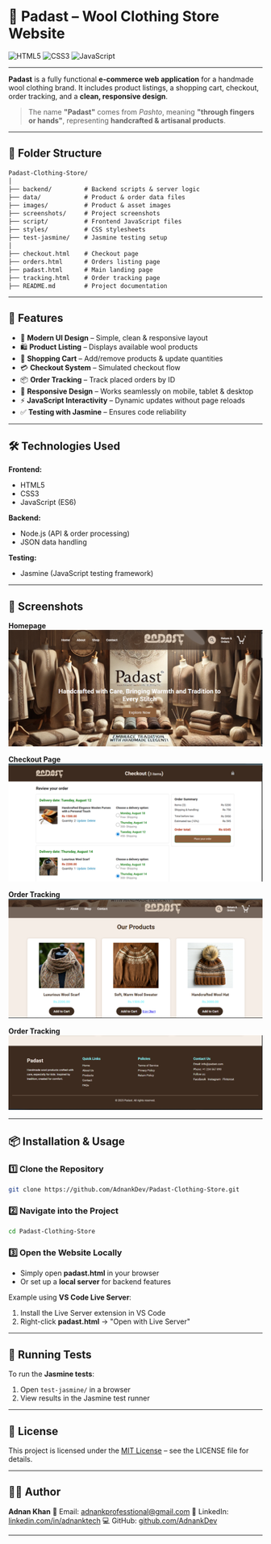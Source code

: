 
# 🧶 Padast – Wool Clothing Store Website

![HTML5](https://img.shields.io/badge/HTML5-E34F26?style=for-the-badge\&logo=html5\&logoColor=white)
![CSS3](https://img.shields.io/badge/CSS3-1572B6?style=for-the-badge\&logo=css3\&logoColor=white)
![JavaScript](https://img.shields.io/badge/JavaScript-ES6-F7DF1E?style=for-the-badge\&logo=javascript\&logoColor=black)



---

**Padast** is a fully functional **e-commerce web application** for a handmade wool clothing brand.
It includes product listings, a shopping cart, checkout, order tracking, and a **clean, responsive design**.

> The name **"Padast"** comes from *Pashto*, meaning **"through fingers or hands"**, representing **handcrafted & artisanal products**.

---

## 📂 Folder Structure

```
Padast-Clothing-Store/
│
├── backend/         # Backend scripts & server logic
├── data/            # Product & order data files
├── images/          # Product & asset images
├── screenshots/     # Project screenshots
├── script/          # Frontend JavaScript files
├── styles/          # CSS stylesheets
├── test-jasmine/    # Jasmine testing setup
│
├── checkout.html    # Checkout page
├── orders.html      # Orders listing page
├── padast.html      # Main landing page
├── tracking.html    # Order tracking page
├── README.md        # Project documentation
```

---

## 🚀 Features

* 🎨 **Modern UI Design** – Simple, clean & responsive layout
* 🛍 **Product Listing** – Displays available wool products
* 🛒 **Shopping Cart** – Add/remove products & update quantities
* 💳 **Checkout System** – Simulated checkout flow
* 📦 **Order Tracking** – Track placed orders by ID
* 📱 **Responsive Design** – Works seamlessly on mobile, tablet & desktop
* ⚡ **JavaScript Interactivity** – Dynamic updates without page reloads
* ✅ **Testing with Jasmine** – Ensures code reliability

---

## 🛠 Technologies Used

**Frontend:**

* HTML5
* CSS3
* JavaScript (ES6)

**Backend:**

* Node.js (API & order processing)
* JSON data handling

**Testing:**

* Jasmine (JavaScript testing framework)

---

## 📸 Screenshots

**Homepage**
![Homepage](screenshots/hero-secton.png)

**Checkout Page**
![Checkout](screenshots/checkout.png)

**Order Tracking**
![Tracking](screenshots/products.png)

**Order Tracking**
![Tracking](screenshots/footer.png)

---

## 📦 Installation & Usage

### 1️⃣ Clone the Repository

```bash
git clone https://github.com/AdnankDev/Padast-Clothing-Store.git
```

### 2️⃣ Navigate into the Project

```bash
cd Padast-Clothing-Store
```

### 3️⃣ Open the Website Locally

* Simply open **padast.html** in your browser
* Or set up a **local server** for backend features

Example using **VS Code Live Server**:

1. Install the Live Server extension in VS Code
2. Right-click **padast.html** → "Open with Live Server"

---

## 🧪 Running Tests

To run the **Jasmine tests**:

1. Open `test-jasmine/` in a browser
2. View results in the Jasmine test runner

---

## 📄 License
This project is licensed under the [MIT License](LICENSE) – see the LICENSE file for details.

---

## 👨‍💻 Author

**Adnan Khan**
📧 Email: [adnankprofesstional@gmail.com](mailto:adnankprofesstional@gmail.com)
🔗 LinkedIn: [linkedin.com/in/adnanktech](https://www.linkedin.com/in/adnanktech/)
💻 GitHub: [github.com/AdnankDev](https://github.com/AdnankDev)

---
